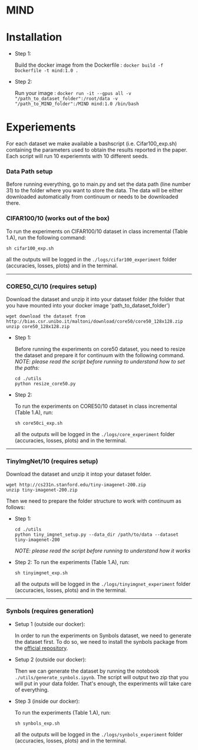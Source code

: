 # MIND

# Installation

- Step 1:

    Build the docker image from the Dockerfile : `docker build -f Dockerfile -t mind:1.0 . `

- Step 2:

    Run your image : `docker run -it --gpus all -v "/path_to_dataset_folder":/root/data -v "/path_to_MIND_folder":/MIND mind:1.0 /bin/bash`


# Experiements

For each dataset we make available a bashscript (i.e. Cifar100_exp.sh) containing the parameters used to obtain the results reported in the paper. Each script will run 10 experiemnts with 10 different seeds.

### Data Path setup
Before running everything, go to main.py and set the data path (line number 31) to the folder where you want to store the data. The data will be either downloaded automatically from continuum or needs to be downloaded there.


### CIFAR100/10 (works out of the box)
To run the experiments on CIFAR100/10 dataset in class incremental (Table 1.A), run the following command:

```
sh cifar100_exp.sh
```
all the outputs will be logged in the `./logs/cifar100_experiment` folder (accuracies, losses, plots) and in the terminal.

---
### CORE50_CI/10 (requires setup)
Download the dataset and unzip it into your dataset folder (the folder that you have mounted into your docker image 'path_to_dataset_folder')
```
wget download the dataset from http://bias.csr.unibo.it/maltoni/download/core50/core50_128x128.zip
unzip core50_128x128.zip 
```

- Step 1:

    Before running the experiments on core50 dataset, you need to resize the dataset and prepare it for continuum with the following command. _NOTE: please read the script before running to understand how to set the paths:_
    ```
    cd ./utils
    python resize_core50.py
    ```

- Step 2:

    To run the experiments on CORE50/10 dataset in class incremental (Table 1.A), run:
    ```
    sh core50ci_exp.sh
    ```
    all the outputs will be logged in the `./logs/core_experiment` folder (accuracies, losses, plots) and in the terminal.

---
### TinyImgNet/10 (requires setup)

Download the dataset and unzip it intop your dataset folder.
```
wget http://cs231n.stanford.edu/tiny-imagenet-200.zip
unzip tiny-imagenet-200.zip
```
 Then we need to prepare the folder structure to work with continuum as follows:


- Step 1:

    ```
    cd ./utils
    python tiny_imgnet_setup.py --data_dir /path/to/data --dataset tiny-imagenet-200
    ```
    _NOTE: please read the script before running to understand how it works_

- Step 2:
    To run the experiments (Table 1.A), run:

    ```
    sh tinyimgnet_exp.sh
    ```
    all the outputs will be logged in the `./logs/tinyimgnet_experiment` folder (accuracies, losses, plots) and in the terminal.

---
### Synbols (requires generation)

- Setup 1 (outside our docker): 

    In order to run the experiments on Synbols dataset, we need to generate the dataset first. To do so, we need to install the synbols package from the [official repository](https://github.com/ServiceNow/synbols).

- Setup 2 (outside our docker):

    Then we can generate the dataset by running the notebook `./utils/generate_synbols.ipynb`. The script will output two zip that you will put in your data folder. That's enough, the experiments will take care of everything.

- Step 3 (inside our docker):
    
    To run the experiments (Table 1.A), run:

    ```
    sh synbols_exp.sh
    ```
    all the outputs will be logged in the `./logs/synbols_experiment` folder (accuracies, losses, plots) and in the terminal.
